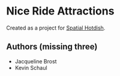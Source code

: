 # Nice Ride Attractions

Created as a project for [Spatial Hotdish](http://cocomsp.com/2012/05/spatial-hotdish/).

## Authors (missing three)

* Jacqueline Brost
* Kevin Schaul
